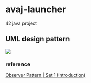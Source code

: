 # avaj-launcher
42 java project

## UML design pattern
<img src="https://github.com/pootitan/avaj-launcher/blob/master/resources/avaj_uml.jpg">

### reference
[Observer Pattern | Set 1 (Introduction)](https://www.geeksforgeeks.org/observer-pattern-set-1-introduction/)<br>
